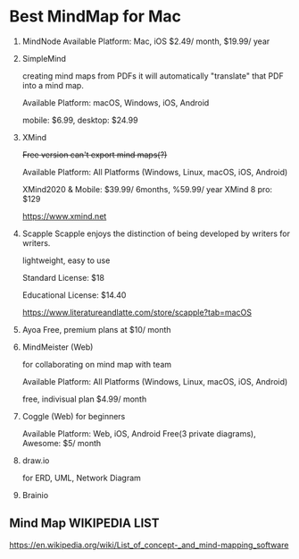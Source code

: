 # Best MindMap for Mac

1. MindNode
   Available Platform: Mac, iOS
   $2.49/ month, $19.99/ year

2. SimpleMind

   creating mind maps from PDFs
   it will automatically "translate" that PDF into a mind map.

   Available Platform: macOS, Windows, iOS, Android

   mobile: $6.99, desktop: $24.99

3. XMind

   ~~Free version can't export mind maps(?)~~

   Available Platform: All Platforms (Windows, Linux, macOS, iOS, Android)

   XMind2020 & Mobile: $39.99/ 6months, %59.99/ year
   XMind 8 pro: $129

   https://www.xmind.net

4. Scapple
   Scapple enjoys the distinction of being developed by writers for writers.

   lightweight, easy to use

   Standard License: $18

   Educational License: $14.40

   https://www.literatureandlatte.com/store/scapple?tab=macOS

5. Ayoa
   Free, premium plans at $10/ month

6. MindMeister (Web)

   for collaborating on mind map with team

   Available Platform: All Platforms (Windows, Linux, macOS, iOS, Android)

   free, indivisual plan $4.99/ month

7. Coggle (Web)
   for beginners

   Available Platform: Web, iOS, Android
   Free(3 private diagrams), Awesome: $5/ month

8. draw.io

   for ERD, UML, Network Diagram

9. Brainio





## Mind Map WIKIPEDIA LIST

https://en.wikipedia.org/wiki/List_of_concept-_and_mind-mapping_software